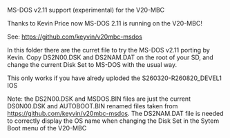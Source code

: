 MS-DOS v2.11 support (experimental) for the V20-MBC

Thanks to Kevin Price now MS-DOS 2.11 is running on the V20-MBC!

See: https://github.com/keyvin/v20mbc-msdos

In this folder there are the curret file to try the MS-DOS v2.11 porting by Kevin.
Copy DS2N00.DSK and DS2NAM.DAT on the root of your SD, and change the current Disk Set to MS-DOS with the usual way.

This only works if you have alredy uploded the S260320-R260820_DEVEL1 IOS

Note: the DS2N00.DSK and MSDOS.BIN files are just the current DS0N00.DSK and AUTOBOOT.BIN renamed files taken from https://github.com/keyvin/v20mbc-msdos. The DS2NAM.DAT file is needed to correctly display the OS name when changing the Disk Set in the Sytem Boot menu of the V20-MBC
